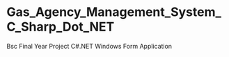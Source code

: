 # Gas_Agency_Management_System_C_Sharp_Dot_NET
Bsc Final Year Project
C#.NET Windows Form Application

